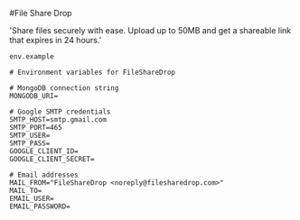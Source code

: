 #File Share Drop

'Share files securely with ease. Upload up to 50MB and get a shareable link that expires in 24 hours.'

`env.example`

```
# Environment variables for FileShareDrop

# MongoDB connection string
MONGODB_URI=

# Google SMTP credentials
SMTP_HOST=smtp.gmail.com
SMTP_PORT=465
SMTP_USER=
SMTP_PASS=
GOOGLE_CLIENT_ID=
GOOGLE_CLIENT_SECRET=

# Email addresses
MAIL_FROM="FileShareDrop <noreply@filesharedrop.com>"
MAIL_TO=
EMAIL_USER=
EMAIL_PASSWORD=

```
